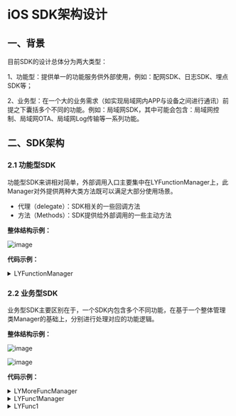 # iOS SDK架构设计
## 一、背景

目前SDK的设计总体分为两大类型：

1、功能型：提供单一的功能服务供外部使用，例如：配网SDK、日志SDK、埋点SDK等；

2、业务型：在一个大的业务需求（如实现局域网内APP与设备之间进行通讯）前提之下囊括多个不同的功能。例如：局域网SDK，其中可能会包含：局域网控制、局域网OTA、局域网Log传输等一系列功能。

## 二、SDK架构
### 2.1 功能型SDK
功能型SDK来讲相对简单，外部调用入口主要集中在LYFunctionManager上，此Manager对外提供两种大类方法既可以满足大部分使用场景。

- 代理（delegate）：SDK相关的一些回调方法
- 方法（Methods）：SDK提供给外部调用的一些主动方法

**整体结构示例：**

![image](https://user-images.githubusercontent.com/20941758/167248740-00e42c7c-536d-4d0b-8f96-8531f418c2ec.png)

**代码示例：**
<details>
<summary>LYFunctionManager</summary>
  
  #### LYFunctionManager.h
```Objective-C
#import <Foundation/Foundation.h>
 
NS_ASSUME_NONNULL_BEGIN
 
//代理
@protocol LYFunctionManagerDelegate <NSObject>
 
@optional
 
//回调方法
 
@end
 
@interface LYFunctionManager : NSObject
 
@property (nonatomic, weak) id <LYFunctionManagerDelegate> delegate;
 
+ (instancetype)shared;
 
//调用方法
 
 
@end
 
NS_ASSUME_NONNULL_END
```
  #### LYFunctionManager.m
```Objective-C
#import "LYFunctionManager.h"
 
@implementation LYFunctionManager
 
static LYFunctionManager *_instance = nil;
 
+ (instancetype)shared {
    static dispatch_once_t onceToken;
    dispatch_once(&onceToken, ^{
        _instance = [[LYFunctionManager alloc] init];
    });
    return _instance;
}
 
@end
```
</details>



### 2.2 业务型SDK
业务型SDK主要区别在于，一个SDK内包含多个不同功能，在基于一个整体管理类Manager的基础上，分别进行处理对应的功能逻辑。

**整体结构示例：**

![image](https://user-images.githubusercontent.com/20941758/167248770-606ca189-ec99-4a6e-a2d1-5262d407f323.png)
  
![image](https://user-images.githubusercontent.com/20941758/167326566-65247aff-b791-473f-803e-11f16eb3fd98.png)
  
**代码示例：**
<details>
<summary>LYMoreFuncManager</summary>
  
  #### LYMoreFuncManager.h
```Objective-C
#import <Foundation/Foundation.h>
#import "LYFunc1Manager.h"
#import "LYFunc2Manager.h"
#import "LYFunc3Manager.h"
 
NS_ASSUME_NONNULL_BEGIN
 
//主代理（整个SDK通用）
@protocol LYMoreFuncManagerDelegate <NSObject>
 
@optional
 
//通用回调方法
 
 
@end
 
@interface LYMoreFuncManager : NSObject
 
@property (nonatomic, weak) id <LYMoreFuncManagerDelegate> delegate;
 
@property (nonatomic, strong) id <LYFunc1Manager> fun1Manager;//功能1
 
@property (nonatomic, strong) id <LYFunc2Manager> fun2Manager;//功能2
 
@property (nonatomic, strong) id <LYFunc3Manager> fun3Manager;//功能3
 
+ (instancetype)shared;
 
//通用调用方法
 
 
@end
 
NS_ASSUME_NONNULL_END
```
  #### LYMoreFuncManager.m
```Objective-C
#import "LYMoreFuncManager.h"
#import "LYFunc1.h"
#import "LYFunc2.h"
#import "LYFunc3.h"
 
@implementation LYMoreFuncManager
 
static LYMoreFuncManager *_instance = nil;
 
+ (instancetype)shared {
    static dispatch_once_t onceToken;
    dispatch_once(&onceToken, ^{
        _instance = [[LYMoreFuncManager alloc] init];
    });
    return _instance;
}
 
- (void)setDelegate:(id<LYMoreFuncManagerDelegate>)delegate {
    if (!_delegate) {
        _delegate = delegate;
        self.fun1Manager = [[LYFunc1 alloc] init];
        self.fun2Manager = [[LYFunc2 alloc] init];
        self.fun3Manager = [[LYFunc3 alloc] init];
    }
}
 
@end
```
</details>

<details>
<summary>LYFunc1Manager</summary>
  
  #### LYFunc1Manager.h
```Objective-C
#import <Foundation/Foundation.h>
 
NS_ASSUME_NONNULL_BEGIN
 
@protocol LYFunc1ManagerDelegate <NSObject>
 
@optional
 
//function 1的回调方法
 
@end
 
@protocol LYFunc1Manager <NSObject>
 
- (void)addDelegate:(id<LYFunc1ManagerDelegate>)delegate;
 
- (void)removeDelegate;
 
- (void)func1Test;
 
@end
 
NS_ASSUME_NONNULL_END
```
</details>
  
<details>
<summary>LYFunc1</summary>
  
  #### LYFunc1.h
```Objective-C
#import <Foundation/Foundation.h>
#import "LYFunc1Manager.h"
 
NS_ASSUME_NONNULL_BEGIN
 
@interface LYFunc1 : NSObject <LYFunc1Manager>
 
@end
 
NS_ASSUME_NONNULL_END
```
   #### LYFunc1.m
```Objective-C
#import "LYFunc1.h"
 
@interface LYFunc1 () <LYFunc1ManagerDelegate>
 
@property (nonatomic, weak) id<LYFunc1ManagerDelegate> func1Delegate;
 
@end
 
@implementation LYFunc1
 
- (void)addDelegate:(id<LYFunc1ManagerDelegate>)delegate {
    if (delegate && !self.func1Delegate) {
        self.func1Delegate = delegate;
    }
}
 
- (void)removeDelegate {
    self.func1Delegate = nil;
}
 
- (void)func1Test {
     
}
 
@end
```
</details>
